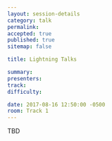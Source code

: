 ```yaml
---
layout: session-details
category: talk
permalink:
accepted: true
published: true
sitemap: false

title: Lightning Talks

summary:
presenters:
track:
difficulty:

date: 2017-08-16 12:50:00 -0500
room: Track 1
---
```

TBD
